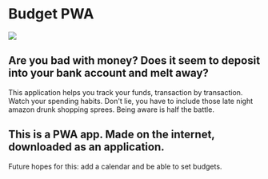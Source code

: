 # Budget PWA
![](budget.gif)

## Are you bad with money? Does it seem to deposit into your bank account and melt away?

This application helps you track your funds, transaction by transaction. Watch your spending habits. Don't lie, you have to include those late night amazon drunk shopping sprees. Being aware is half the battle.

## This is a PWA app. Made on the internet, downloaded as an application.
Future hopes for this: add a calendar and be able to set budgets.
